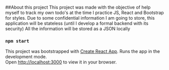 ##About this project
This project was made with the objective of help myself to track my own todo's at the time I practice JS, React and Bootstrap for styles.
Due to some confidential information I am going to store, this application will be stateless (until I develop a formal backend with its security)
All the information will be stored as a JSON locally

### `npm start`
This project was bootstrapped with [Create React App](https://github.com/facebook/create-react-app).
Runs the app in the development mode.\
Open [http://localhost:3000](http://localhost:3000) to view it in your browser.


